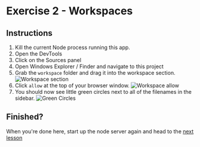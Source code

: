 # Exercise 2 - Workspaces

## Instructions

1. Kill the current Node process running this app.
1. Open the DevTools
1. Click on the Sources panel
1. Open Windows Explorer / Finder and navigate to this project
1. Grab the `workspace` folder and drag it into the workspace section. ![Workspace section](/workspace.png)
1. Click `allow` at the top of your browser window. ![Workspace allow](/workspace-allow.png)
1. You should now see little green circles next to all of the filenames in the sidebar. ![Green Circles](/green-circles.png)

## Finished?

When you're done here, start up the node server again and head to the [next lesson](/lesson/4)
